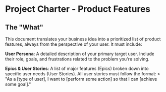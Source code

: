 # Project Charter - Product Features

## The "What"

This document translates your business idea into a prioritized list of product features, always from the perspective of your user. 
It must include: 

**User Persona**: A detailed description of your primary target user. Include their role, goals, and frustrations related to the problem you're solving. 

**Epics & User Stories**: A list of major features (Epics) broken down into specific user needs (User Stories). All user stories must follow the format: > "As a [type of user], I want to [perform some action] so that I can [achieve some goal]." 
